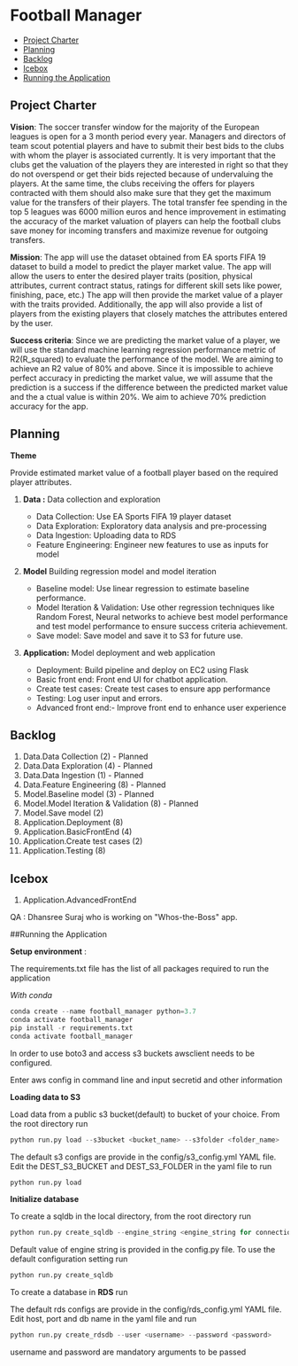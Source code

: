 # Football Manager

<!-- toc -->

- [Project Charter](#project-charter)
- [Planning](#planning) 
- [Backlog](#backlog)
- [Icebox](#backlog)
- [Running the Application](#backlog)

<!-- tocstop -->

## Project Charter 

**Vision**: The soccer transfer window for the majority of 
the European leagues is open for a 3 month 
period every year. Managers and directors of 
team scout potential players and have
 to submit their best bids to the clubs 
 with whom the player is associated currently. 
  It is very important that the clubs get 
  the valuation of the players they are interested in right so that they do not overspend or get their bids rejected because of undervaluing the players.  At the same time, the clubs receiving the offers 
  for players contracted with them should 
  also make sure that they get the maximum 
  value for the transfers of their players. 
  The total transfer fee spending in the top 
  5 leagues was 6000 million euros and hence 
  improvement in estimating the accuracy of the 
  market valuation of players can help the 
  football clubs save money for incoming 
  transfers and maximize revenue for outgoing 
  transfers.
  
**Mission**: The app will use the dataset obtained from EA sports FIFA 19 dataset to build a model to predict the player market value. The app will allow the users to enter the desired player traits (position, physical attributes, current contract status, ratings for different skill  sets like power, finishing, pace, etc.) The app will then provide the market value of a player with the traits provided. Additionally, the app will also provide a list of players from the existing players that closely matches the attributes entered by the user.

**Success criteria**: 
Since we are predicting the market value of a player, we will use the standard machine learning regression performance metric of R2(R_squared) to evaluate the performance of the model. We are aiming to achieve an R2 value of 80% and above. Since it is impossible to achieve perfect accuracy in predicting the 
market value, we will assume that the 
prediction is a success if the difference 
between the predicted market value and the a
ctual value is within 20%. 
We aim to achieve 70% prediction accuracy for the app.


## Planning

**Theme**

Provide estimated market value of a football player based on the required player attributes.

1. **Data :**  Data collection and exploration 
	- Data Collection: Use EA Sports FIFA 19 player dataset
	- Data Exploration: Exploratory data analysis and pre-processing
	- Data Ingestion: Uploading data to RDS
	- Feature Engineering: Engineer new features to use as inputs for model
	
2. **Model** Building regression model and model iteration
	- Baseline model: Use linear regression to estimate baseline performance.
	- Model Iteration & Validation: Use other regression techniques like Random Forest, Neural networks to achieve best model performance and 
	test model performance to ensure success criteria achievement.
	- Save model: Save model and save it to S3 for future use.
	
3. **Application:** Model deployment and web application
	- Deployment: Build pipeline and deploy on EC2 using Flask
	- Basic front end: Front end UI for chatbot application.
	- Create test cases: Create test cases to ensure app performance
	- Testing: Log user input and errors.
	- Advanced front end:- Improve front end to enhance user experience 
	

## Backlog

1. Data.Data Collection (2) - Planned
2. Data.Data Exploration (4) - Planned
3. Data.Data Ingestion (1) - Planned
4. Data.Feature Engineering (8) - Planned
5. Model.Baseline model (3)  - Planned
6. Model.Model Iteration & Validation (8) - Planned
7. Model.Save model (2) 
8. Application.Deployment (8)
9. Application.BasicFrontEnd (4)
10. Application.Create test cases (2)
9. Application.Testing (8)

## Icebox

1. Application.AdvancedFrontEnd

QA : Dhansree Suraj who is working on "Whos-the-Boss" app.

##Running the Application

**Setup environment** :

The requirements.txt file has the list of all packages required to run the application

*With conda*

```python
conda create --name football_manager python=3.7
conda activate football_manager
pip install -r requirements.txt
conda activate football_manager

```

In order to use boto3 and access s3 buckets awsclient needs to be configured.

Enter aws config in command line and input secretid and other information

**Loading data to S3**

Load data from a public s3 bucket(default) to bucket of your choice.
From the root directory run
```python
python run.py load --s3bucket <bucket_name> --s3folder <folder_name>
```
The default s3 configs are provide in the config/s3_config.yml YAML file. Edit the DEST_S3_BUCKET and DEST_S3_FOLDER in the yaml file to run
```python
python run.py load
```

**Initialize database**

To create a sqldb in the local directory, from the root directory run
```python
python run.py create_sqldb --engine_string <engine_string for connection>   
```
Default value of engine string is provided in the config.py file. To use the default configuration setting run
```python
python run.py create_sqldb
```

To create a database in **RDS** run

The default rds configs are provide in the config/rds_config.yml YAML file. 
Edit host, port and db name in the yaml file and run

```python
python run.py create_rdsdb --user <username> --password <password>
```
username and password are mandatory arguments to be passed




